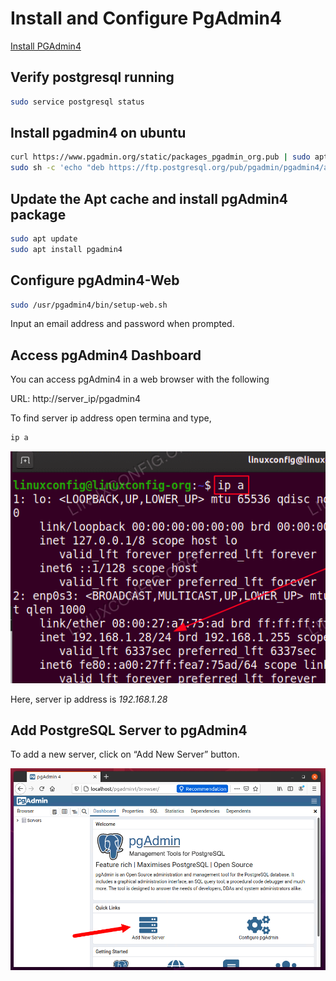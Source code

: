 # Install and Configure PgAdmin4

[Install PGAdmin4](https://tecadmin.net/how-to-install-pgadmin4-on-ubuntu-20-04/
)

## Verify postgresql running

```bash
sudo service postgresql status
```

## Install pgadmin4 on ubuntu

```zsh
curl https://www.pgadmin.org/static/packages_pgadmin_org.pub | sudo apt-key add -
sudo sh -c 'echo "deb https://ftp.postgresql.org/pub/pgadmin/pgadmin4/apt/focal pgadmin4 main" > /etc/apt/sources.list.d/pgadmin4.list'
```

## Update the Apt cache and install pgAdmin4 package

```zsh
sudo apt update
sudo apt install pgadmin4
```

## Configure pgAdmin4-Web

```zsh
sudo /usr/pgadmin4/bin/setup-web.sh
```

Input an email address and password when prompted.

## Access pgAdmin4 Dashboard

You can access pgAdmin4 in a web browser with the following 

URL: http://server_ip/pgadmin4

To find server ip address open termina and type,

```zsh
ip a
```

![](./IMAGES/image.png)

Here, server ip address is *192.168.1.28*

## Add PostgreSQL Server to pgAdmin4

To add a new server, click on “Add New Server” button.

![](./IMAGES/image_2.png)




